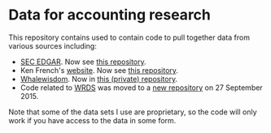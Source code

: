 Data for accounting research
=========

This repository contains used to contain code to pull together data from various sources including:
- [SEC EDGAR](http://www.sec.gov/edgar/searchedgar/webusers.htm). Now see [this repository](https://github.com/mccgr/edgar).
- Ken French's [website](http://mba.tuck.dartmouth.edu/pages/faculty/ken.french/data_library.html). Now see [this repository](https://github.com/iangow/ff).
- [Whalewisdom](whalewisdom/README.md). Now in [this (private) repository](https://github.com/iangow/whalewisdom).
- Code related to [WRDS](https://wrds-web.wharton.upenn.edu/wrds/) was moved to a [new repository](https://github.com/mccgr/wrds_pg) on 27 September 2015.

Note that some of the data sets I use are proprietary, so the code will only work if you have access to the data in some form.
